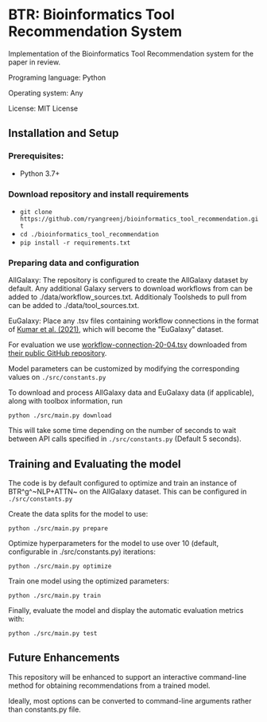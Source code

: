 # BTR: Bioinformatics Tool Recommendation System

Implementation of the Bioinformatics Tool Recommendation system for the paper in review.

Programing language: Python

Operating system: Any

License: MIT License

## Installation and Setup
### Prerequisites:
* Python 3.7+


### Download repository and install requirements
*    `git clone https://github.com/ryangreenj/bioinformatics_tool_recommendation.git`
*    `cd ./bioinformatics_tool_recommendation`
*    `pip install -r requirements.txt`

### Preparing data and configuration
AllGalaxy: The repository is configured to create the AllGalaxy dataset by default. Any additional Galaxy servers to download workflows from can be added to ./data/workflow_sources.txt. Additionaly Toolsheds to pull from can be added to ./data/tool_sources.txt.

EuGalaxy: Place any .tsv files containing workflow connections in the format of [Kumar et al. (2021)](https://doi.org/10.1093/gigascience/giaa152), which will become the "EuGalaxy" dataset.

For evaluation we use [workflow-connection-20-04.tsv](https://github.com/anuprulez/galaxy_tool_recommendation/blob/master/data/worflow-connection-20-04.tsv) downloaded from [their public GitHub repository](https://github.com/anuprulez/galaxy_tool_recommendation).

Model parameters can be customized by modifying the corresponding values on `./src/constants.py`

To download and process AllGalaxy data and EuGalaxy data (if applicable), along with toolbox information, run

    python ./src/main.py download

This will take some time depending on the number of seconds to wait between API calls specified in `./src/constants.py` (Default 5 seconds).

## Training and Evaluating the model
The code is by default configured to optimize and train an instance of BTR^g^~NLP+ATTN~ on the AllGalaxy dataset. This can be configured in `./src/constants.py`

Create the data splits for the model to use:

    python ./src/main.py prepare

Optimize hyperparameters for the model to use over 10 (default, configurable in ./src/constants.py) iterations:

    python ./src/main.py optimize

Train one model using the optimized parameters:

    python ./src/main.py train

Finally, evaluate the model and display the automatic evaluation metrics with:

    python ./src/main.py test

## Future Enhancements
This repository will be enhanced to support an interactive command-line method for obtaining recommendations from a trained model.

Ideally, most options can be converted to command-line arguments rather than constants.py file.